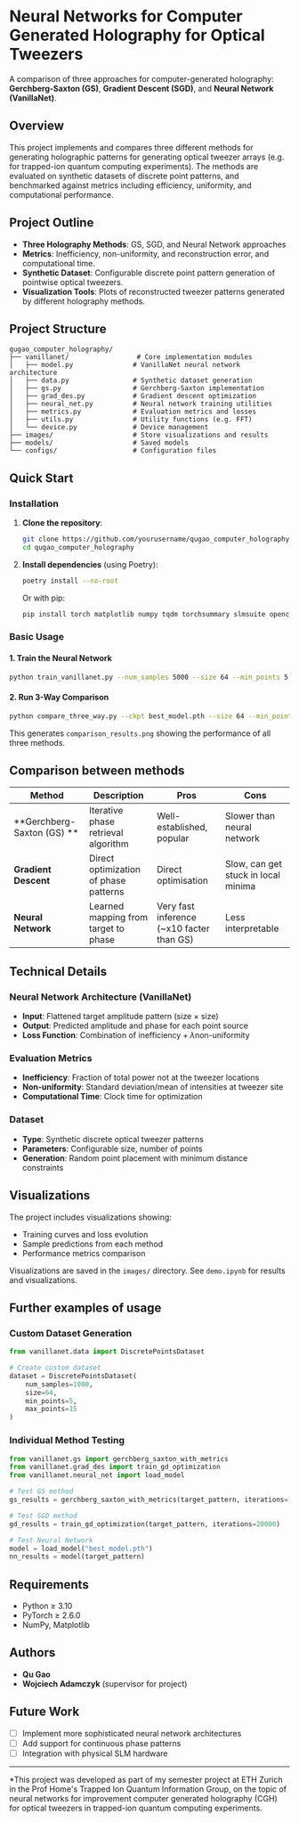# Neural Networks for Computer Generated Holography for Optical Tweezers

A comparison of three approaches for computer-generated holography: **Gerchberg-Saxton (GS)**, **Gradient Descent (SGD)**, and **Neural Network (VanillaNet)**.

## Overview
This project implements and compares three different methods for generating holographic patterns for generating optical tweezer arrays (e.g. for trapped-ion quantum computing experiments). The methods are evaluated on synthetic datasets of discrete point patterns, and benchmarked against metrics including efficiency, uniformity, and computational performance.

## Project Outline
- **Three Holography Methods**: GS, SGD, and Neural Network approaches
- **Metrics**: Inefficiency, non-uniformity, and reconstruction error, and computational time.
- **Synthetic Dataset**: Configurable discrete point pattern generation of pointwise optical tweezers.
- **Visualization Tools**: Plots of reconstructed tweezer patterns generated by different holography methods.

## Project Structure
```
qugao_computer_holography/
├── vanillanet/                 # Core implementation modules
│   ├── model.py               # VanillaNet neural network architecture
│   ├── data.py                # Synthetic dataset generation
│   ├── gs.py                  # Gerchberg-Saxton implementation
│   ├── grad_des.py            # Gradient descent optimization
│   ├── neural_net.py          # Neural network training utilities
│   ├── metrics.py             # Evaluation metrics and losses
│   ├── utils.py               # Utility functions (e.g. FFT)
│   └── device.py              # Device management 
├── images/                    # Store visualizations and results
├── models/                    # Saved models
└── configs/                   # Configuration files
```

## Quick Start

### Installation

1. **Clone the repository**:
   ```bash
   git clone https://github.com/yourusername/qugao_computer_holography.git
   cd qugao_computer_holography
   ```

2. **Install dependencies** (using Poetry):
   ```bash
   poetry install --no-root
   ```
   
   Or with pip:
   ```bash
   pip install torch matplotlib numpy tqdm torchsummary slmsuite opencv-python tensorboard
   ```

### Basic Usage

#### 1. Train the Neural Network
```bash
python train_vanillanet.py --num_samples 5000 --size 64 --min_points 5 --max_points 15 --epochs 5 --batch_size 16 --lr 1e-3 --h1 256 --h2 512 --save_path best_model.pth
```

#### 2. Run 3-Way Comparison
```bash
python compare_three_way.py --ckpt best_model.pth --size 64 --min_points 5 --max_points 15 --num_samples 5 --h1 256 --h2 512
```

This generates `comparison_results.png` showing the performance of all three methods.

## Comparison between methods

| Method | Description | Pros | Cons |
|--------|-------------|------|------|
| **Gerchberg-Saxton (GS) ** | Iterative phase retrieval algorithm | Well-established, popular | Slower than neural network |
| **Gradient Descent** | Direct optimization of phase patterns | Direct optimisation | Slow, can get stuck in local minima |
| **Neural Network** | Learned mapping from target to phase | Very fast inference (~x10 facter than GS) | Less interpretable |

## Technical Details

### Neural Network Architecture (VanillaNet)
- **Input**: Flattened target amplitude pattern (size × size)
- **Output**: Predicted amplitude and phase for each point source
- **Loss Function**: Combination of $\text{inefficiency} + \lambda  \text{non-uniformity}$

### Evaluation Metrics
- **Inefficiency**: Fraction of total power not at the tweezer locations
- **Non-uniformity**: Standard deviation/mean of intensities at tweezer site
- **Computational Time**: Clock time for optimization

### Dataset
- **Type**: Synthetic discrete optical tweezer patterns
- **Parameters**: Configurable size, number of points
- **Generation**: Random point placement with minimum distance constraints

## Visualizations

The project includes visualizations showing:
- Training curves and loss evolution
- Sample predictions from each method
- Performance metrics comparison

Visualizations are saved in the `images/` directory. 
See `demo.ipynb` for results and visualizations. 

## Further examples of usage

### Custom Dataset Generation
```python
from vanillanet.data import DiscretePointsDataset

# Create custom dataset
dataset = DiscretePointsDataset(
    num_samples=1000,
    size=64,
    min_points=5,
    max_points=15
)
```

### Individual Method Testing
```python
from vanillanet.gs import gerchberg_saxton_with_metrics
from vanillanet.grad_des import train_gd_optimization
from vanillanet.neural_net import load_model

# Test GS method
gs_results = gerchberg_saxton_with_metrics(target_pattern, iterations=1000)

# Test SGD method
gd_results = train_gd_optimization(target_pattern, iterations=20000)

# Test Neural Network
model = load_model("best_model.pth")
nn_results = model(target_pattern)
```

## Requirements
- Python ≥ 3.10
- PyTorch ≥ 2.6.0
- NumPy, Matplotlib

## Authors
- **Qu Gao** 
- **Wojciech Adamczyk** (supervisor for project)

## Future Work
- [ ] Implement more sophisticated neural network architectures
- [ ] Add support for continuous phase patterns
- [ ] Integration with physical SLM hardware

---
*This project was developed as part of my semester project at ETH Zurich in the Prof Home's Trapped Ion Quantum Information Group, on the topic of neural networks for improvement computer generated holography (CGH) for optical tweezers in trapped-ion quantum computing experiments. 